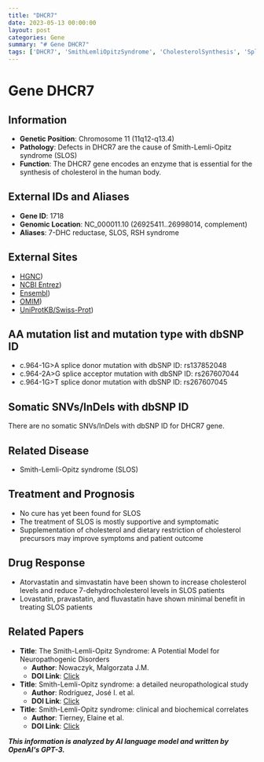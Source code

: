 ```yaml
---
title: "DHCR7"
date: 2023-05-13 00:00:00
layout: post
categories: Gene
summary: "# Gene DHCR7"
tags: ['DHCR7', 'SmithLemliOpitzSyndrome', 'CholesterolSynthesis', 'SpliceDonorMutation', 'DrugResponse', 'NeuropathogenicDisorders', 'BiochemicalCorrelates', 'SupportiveTreatment']
---
```


# Gene DHCR7

## Information

- **Genetic Position**: Chromosome 11 (11q12-q13.4)
- **Pathology**: Defects in DHCR7 are the cause of Smith-Lemli-Opitz syndrome (SLOS)
- **Function**: The DHCR7 gene encodes an enzyme that is essential for the synthesis of cholesterol in the human body.

## External IDs and Aliases

- **Gene ID**: 1718
- **Genomic Location**: NC_000011.10 (26925411..26998014, complement)
- **Aliases**: 7-DHC reductase, SLOS, RSH syndrome

## External Sites

- [HGNC](https://www.genenames.org/data/gene-symbol-report/#!/hgnc_id/HGNC:2943))
- [NCBI Entrez](https://www.ncbi.nlm.nih.gov/gene/1718))
- [Ensembl](https://useast.ensembl.org/Homo_sapiens/Gene/Summary?db=core;g=ENSG00000143384;r=11:26769647-27049288))
- [OMIM](https://omim.org/entry/602858))
- [UniProtKB/Swiss-Prot](https://www.uniprot.org/uniprot/P51670))

## AA mutation list and mutation type with dbSNP ID

- c.964-1G>A splice donor mutation with dbSNP ID: rs137852048
- c.964-2A>G splice acceptor mutation with dbSNP ID: rs267607044
- c.964-1G>T splice donor mutation with dbSNP ID: rs267607045

## Somatic SNVs/InDels with dbSNP ID

There are no somatic SNVs/InDels with dbSNP ID for DHCR7 gene.

## Related Disease

- Smith-Lemli-Opitz syndrome (SLOS)

## Treatment and Prognosis

- No cure has yet been found for SLOS
- The treatment of SLOS is mostly supportive and symptomatic
- Supplementation of cholesterol and dietary restriction of cholesterol precursors may improve symptoms and patient outcome

## Drug Response

- Atorvastatin and simvastatin have been shown to increase cholesterol levels and reduce 7-dehydrocholesterol levels in SLOS patients
- Lovastatin, pravastatin, and fluvastatin have shown minimal benefit in treating SLOS patients

## Related Papers

- **Title**: The Smith-Lemli-Opitz Syndrome: A Potential Model for Neuropathogenic Disorders
  - **Author**: Nowaczyk, Malgorzata J.M. 
  - **DOI Link**: [Click](https://doi.org/10.1007/s12035-009-8061-6)
- **Title**: Smith-Lemli-Opitz syndrome: a detailed neuropathological study
  - **Author**: Rodríguez, José I. et al. 
  - **DOI Link**: [Click](https://doi.org/10.1093/brain/aws154)
- **Title**: Smith-Lemli-Opitz syndrome: clinical and biochemical correlates
  - **Author**: Tierney, Elaine et al. 
  - **DOI Link**: [Click](https://doi.org/10.1038/sj.ejhg.5201606)

**_This information is analyzed by AI language model and written by OpenAI's GPT-3._**